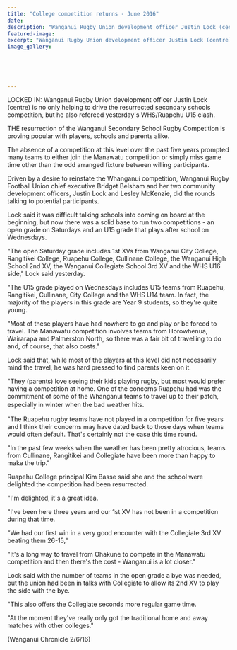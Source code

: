 ```yaml
---
title: "College competition returns - June 2016"
date: 
description: "Wanganui Rugby Union development officer Justin Lock (centre) is no only helping to drive the resurrected secondary schools competition, but he also refereed yesterday's WHS/Ruapehu U15 clash..."
featured-image: 
excerpt: "Wanganui Rugby Union development officer Justin Lock (centre) is no only helping to drive the resurrected secondary schools competition, but he also refereed yesterday's WHS/Ruapehu U15 clash..."
image_gallery:
	
	
	
	
	
---
```


<p><span>LOCKED IN: Wanganui Rugby Union development officer Justin Lock (centre) is no only helping to drive the resurrected secondary schools competition,&nbsp;but he also refereed yesterday's WHS/Ruapehu U15 clash.</span></p>
<p>THE resurrection of the Wanganui Secondary School Rugby Competition is proving popular with players, schools and parents alike.</p>
<p>The absence of a competition at this level over the past five years prompted many teams to either join the Manawatu competition or simply miss game time other than the odd arranged fixture between willing participants.</p>
<p>Driven by a desire to reinstate the Whanganui competition, Wanganui Rugby Football Union chief executive Bridget Belsham and her two community development officers, Justin Lock and Lesley McKenzie, did the rounds talking to potential participants.</p>
<p>Lock said it was difficult talking schools into coming on board at the beginning, but now there was a solid base to run two competitions - an open grade on Saturdays and an U15 grade that plays after school on Wednesdays.</p>
<p>"The open Saturday grade includes 1st XVs from Wanganui City College, Rangitikei College, Ruapehu College, Cullinane College, the Wanganui High School 2nd XV, the Wanganui Collegiate School 3rd XV and the WHS U16 side," Lock said yesterday.</p>
<p>"The U15 grade played on Wednesdays includes U15 teams from Ruapehu, Rangitikei, Cullinane, City College and the WHS U14 team. In fact, the majority of the players in this grade are Year 9 students, so they're quite young.</p>
<p>"Most of these players have had nowhere to go and play or be forced to travel. The Manawatu competition involves teams from Horowhenua, Wairarapa and Palmerston North, so there was a fair bit of travelling to do and, of course, that also costs."</p>
<p>Lock said that, while most of the players at this level did not necessarily mind the travel, he was hard pressed to find parents keen on it.</p>
<p>"They (parents) love seeing their kids playing rugby, but most would prefer having a competition at home. One of the concerns Ruapehu had was the commitment of some of the Whanganui teams to travel up to their patch, especially in winter when the bad weather hits.<span style="line-height: 1.5;">&nbsp;</span></p>
<p>"The Ruapehu rugby teams have not played in a competition for five years and I think their concerns may have dated back to those days when teams would often default. That's certainly not the case this time round.</p>
<p>"In the past few weeks when the weather has been pretty atrocious, teams from Cullinane, Rangitikei and Collegiate have been more than happy to make the trip."</p>
<p>Ruapehu College principal Kim Basse said she and the school were delighted the competition had been resurrected.</p>
<p>"I'm delighted, it's a great idea.</p>
<p>"I've been here three years and our 1st XV has not been in a competition during that time.</p>
<p>"We had our first win in a very good encounter with the Collegiate 3rd XV beating them 26-15,"</p>
<p>"It's a long way to travel from Ohakune to compete in the Manawatu competition and then there's the cost - Wanganui is a lot closer."</p>
<p>Lock said with the number of teams in the open grade a bye was needed, but the union had been in talks with Collegiate to allow its 2nd XV to play the side with the bye.</p>
<p>"This also offers the Collegiate seconds more regular game time.</p>
<p>"At the moment they've really only got the traditional home and away matches with other colleges."</p>
<p>(Wanganui Chronicle 2/6/16)</p>

